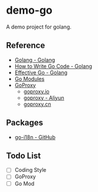 # demo-go

A demo project for golang.

## Reference

* [Golang - Golang](https://golang.org/)
* [How to Write Go Code - Golang](https://golang.org/doc/code.html)
* [Effective Go - Golang](https://golang.org/doc/effective_go.html)
* [Go Modules](https://github.com/golang/go/wiki/Modules)
* [GoProxy]()
    * [goproxy.io](https://goproxy.io/)
    * [goproxy - Aliyun](https://mirrors.aliyun.com/goproxy/)
    * [goproxy.cn](https://github.com/goproxy/goproxy.cn)

## Packages

* [go-i18n - GitHub](https://github.com/nicksnyder/go-i18n)


## Todo List

* [ ] Coding Style
* [ ] GoProxy
* [ ] Go Mod
